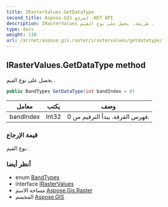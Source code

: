 ```yaml
---
title: IRasterValues.GetDataType
second_title: Aspose.GIS لمرجع .NET API
description: IRasterValues طريقة. يحصل على نوع القيم .
type: docs
weight: 110
url: /ar/net/aspose.gis.raster/irastervalues/getdatatype/
---
```

## IRasterValues.GetDataType method

يحصل على نوع القيم .

```csharp
public BandTypes GetDataType(int bandIndex = 0)
```

| معامل | يكتب | وصف |
| --- | --- | --- |
| bandIndex | Int32 | فهرس الفرقة. يبدأ الترقيم من 0. |

### قيمة الإرجاع

نوع القيم.

### أنظر أيضا

* enum [BandTypes](../../bandtypes/)
* interface [IRasterValues](../)
* مساحة الاسم [Aspose.Gis.Raster](../../irastervalues/)
* المجسم [Aspose.GIS](../../../)


